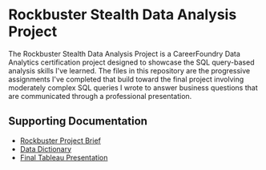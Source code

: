 # Rockbuster Stealth Data Analysis Project

The Rockbuster Stealth Data Analysis Project is a CareerFoundry Data Analytics certification project designed to showcase the SQL query-based analysis skills I've learned. The files in this repository are the progressive assignments I've completed that build toward the final project involving moderately complex SQL queries I wrote to answer business questions that are communicated through a professional presentation.

## Supporting Documentation

- [Rockbuster Project Brief](./Supporting_Documentation/Rockbuster%20Stealth%20Data%20Analysis%20Project%20Brief.pdf)
- [Data Dictionary](./Supporting_Documentation/Rockbuster%20Stealth%20Data%20Analysis%20Project%20Data%20Dictionary.pdf)
- [Final Tableau Presentation](https://public.tableau.com/app/profile/bert.pearce/viz/BertP-Achievement3Presentation/RockbusterPresentation)
